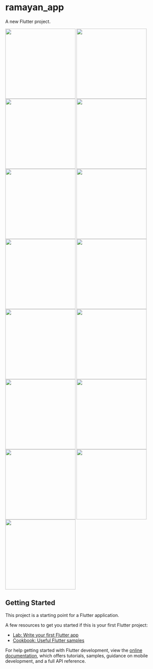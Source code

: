 # ramayan_app

A new Flutter project.

<img align="left" src="https://github.com/KhushiMangukiya8122/ramayan_app/assets/131368294/698a2c7f-ad72-47fc-8bfd-5085e1f9d577" width="220px">
<img align="left" src="https://github.com/KhushiMangukiya8122/ramayan_app/assets/131368294/8b162e6c-c98d-4011-8aee-cf27cad7a52e" width="220px">
<img src="https://github.com/KhushiMangukiya8122/ramayan_app/assets/131368294/e3ec80c4-c5c3-405a-8cad-7dadb51d04f1" width="220px">

<img align="left" src="https://github.com/KhushiMangukiya8122/ramayan_app/assets/131368294/4a72cd17-8cf3-4501-a2a1-7f4b52991553" width="220px">
<img align="left" src="https://github.com/KhushiMangukiya8122/ramayan_app/assets/131368294/98f7fbb7-0107-4906-96fa-f8489623437a" width="220px">
<img src="https://github.com/KhushiMangukiya8122/ramayan_app/assets/131368294/978204ca-61d3-4108-b44e-46784a2c7324" width="220px">

<img align="left" src="https://github.com/KhushiMangukiya8122/ramayan_app/assets/131368294/a2b1290f-8d65-46cc-8555-5a1d3572e824" width="220px">
<img align="left" src="https://github.com/KhushiMangukiya8122/ramayan_app/assets/131368294/06661291-e7c7-4440-be0b-c756acaf30a0" width="220px">
<img src="https://github.com/KhushiMangukiya8122/ramayan_app/assets/131368294/f156a90c-c730-4868-a80a-48d2e319c842" width="220px">

<img align="left" src="https://github.com/KhushiMangukiya8122/ramayan_app/assets/131368294/4cfe97ee-98a4-4846-8246-e1ae9f8351ee" width="220px">
<img align="left" src="https://github.com/KhushiMangukiya8122/ramayan_app/assets/131368294/917cdb5e-7638-499c-8492-464e1253aa0a" width="220px">
<img src="https://github.com/KhushiMangukiya8122/ramayan_app/assets/131368294/a8093335-b4f0-4dc4-982f-f3b60fc51961" width="220px">

<img align="left" src="https://github.com/KhushiMangukiya8122/ramayan_app/assets/131368294/0a06d4f7-2a07-4682-b17a-50e531e6b030" width="220px">
<img align="left" src="" width="220px">
<img src="" width="220px">

## Getting Started

This project is a starting point for a Flutter application.

A few resources to get you started if this is your first Flutter project:

- [Lab: Write your first Flutter app](https://docs.flutter.dev/get-started/codelab)
- [Cookbook: Useful Flutter samples](https://docs.flutter.dev/cookbook)

For help getting started with Flutter development, view the
[online documentation](https://docs.flutter.dev/), which offers tutorials,
samples, guidance on mobile development, and a full API reference.
